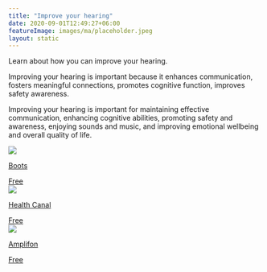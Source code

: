 ```yaml
---
title: "Improve your hearing"
date: 2020-09-01T12:49:27+06:00
featureImage: images/ma/placeholder.jpeg
layout: static
---
```


Learn about how you can improve your hearing.

Improving your hearing is important because it enhances communication, fosters meaningful connections, promotes cognitive function, improves safety awareness.

Improving your hearing is important for maintaining effective communication, enhancing cognitive abilities, promoting safety and awareness, enjoying sounds and music, and improving emotional wellbeing and overall quality of life.

<a class="ma-link" href="https://www.bootshearingcare.com/hearing/lifestyle/how-to-improve-hearing-10-steps-to-hear-better/"><div class="ma-card"><div class="ma-icon"><img src ="/images/icon-check.png"/></div><div class="ma-name"><p>Boots</p></div><div class="ma-paid-text"><span>Free</span></div></div></a><a class="ma-link" href="https://www.healthcanal.com/health/how-to-improve-hearing"><div class="ma-card"><div class="ma-icon"><img src ="/images/icon-check.png"/></div><div class="ma-name"><p>Health Canal</p></div><div class="ma-paid-text"><span>Free</span></div></div></a><a class="ma-link" href="https://www.amplifon.com/uk/recognising-hearing-loss/how-the-ear-works/10-steps-to-better-hearing"><div class="ma-card"><div class="ma-icon"><img src ="/images/icon-check.png"/></div><div class="ma-name"><p>Amplifon</p></div><div class="ma-paid-text"><span>Free</span></div></div></a>  

<br/><br/>






